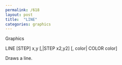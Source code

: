 ```yaml
---
permalink: /618
layout: post
title:  "LINE"
categories: graphics
---
```

Graphics

LINE [STEP] x,y [,|STEP x2,y2] [, color| COLOR color]

Draws a line.

